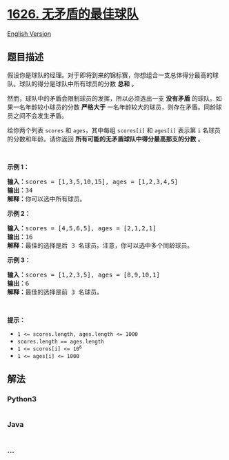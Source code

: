 # [1626. 无矛盾的最佳球队](https://leetcode-cn.com/problems/best-team-with-no-conflicts)

[English Version](/solution/1600-1600/1626.Best%20Team%20With%20No%20Conflicts/README_EN.md)

## 题目描述

<!-- 这里写题目描述 -->

<p>假设你是球队的经理。对于即将到来的锦标赛，你想组合一支总体得分最高的球队。球队的得分是球队中所有球员的分数 <strong>总和</strong> 。</p>

<p>然而，球队中的矛盾会限制球员的发挥，所以必须选出一支 <strong>没有矛盾</strong> 的球队。如果一名年龄较小球员的分数 <strong>严格大于</strong> 一名年龄较大的球员，则存在矛盾。同龄球员之间不会发生矛盾。</p>

<p>给你两个列表 <code>scores</code> 和 <code>ages</code>，其中每组 <code>scores[i]</code> 和 <code>ages[i]</code> 表示第 <code>i</code> 名球员的分数和年龄。请你返回 <strong>所有可能的无矛盾球队中得分最高那支的分数</strong> 。</p>

<p> </p>

<p><strong>示例 1：</strong></p>

<pre><strong>输入：</strong>scores = [1,3,5,10,15], ages = [1,2,3,4,5]
<strong>输出：</strong>34
<strong>解释：</strong>你可以选中所有球员。</pre>

<p><strong>示例 2：</strong></p>

<pre><strong>输入：</strong>scores = [4,5,6,5], ages = [2,1,2,1]
<strong>输出：</strong>16
<strong>解释：</strong>最佳的选择是后 3 名球员。注意，你可以选中多个同龄球员。
</pre>

<p><strong>示例 3：</strong></p>

<pre><strong>输入：</strong>scores = [1,2,3,5], ages = [8,9,10,1]
<strong>输出：</strong>6
<strong>解释：</strong>最佳的选择是前 3 名球员。
</pre>

<p> </p>

<p><strong>提示：</strong></p>

<ul>
	<li><code>1 &lt;= scores.length, ages.length &lt;= 1000</code></li>
	<li><code>scores.length == ages.length</code></li>
	<li><code>1 &lt;= scores[i] &lt;= 10<sup>6</sup></code></li>
	<li><code>1 &lt;= ages[i] &lt;= 1000</code></li>
</ul>

## 解法

<!-- 这里可写通用的实现逻辑 -->

<!-- tabs:start -->

### **Python3**

<!-- 这里可写当前语言的特殊实现逻辑 -->

```python

```

### **Java**

<!-- 这里可写当前语言的特殊实现逻辑 -->

```java

```

### **...**

```

```

<!-- tabs:end -->
